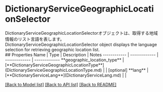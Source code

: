 # DictionaryServiceGeographicLocationSelector

<div lang=\"ja\">DictionaryServiceGeographicLocationSelectorオブジェクトは、取得する地域情報のリスト言語を表します。</div> <div lang=\"en\">DictionaryServiceGeographicLocationSelector object displays the language selection for retrieving geographic location list.</div> 
## Properties
Name | Type | Description | Notes
------------ | ------------- | ------------- | -------------
**geographic_location_type** | [**DictionaryServiceGeographicLocationType**](DictionaryServiceGeographicLocationType.md) |  | [optional] 
**lang** | [**DictionaryServiceLang**](DictionaryServiceLang.md) |  | 

[[Back to Model list]](../README.md#documentation-for-models) [[Back to API list]](../README.md#documentation-for-api-endpoints) [[Back to README]](../README.md)


